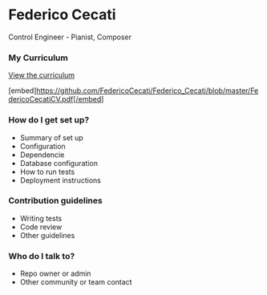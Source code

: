 # Federico Cecati #

Control Engineer - Pianist, Composer

### My Curriculum ###

[View the curriculum](http://nbviewer.jupyter.org/github/FedericoCecati/Federico_Cecati/blob/master/FedericoCecatiCV.pdf)

[embed]https://github.com/FedericoCecati/Federico_Cecati/blob/master/FedericoCecatiCV.pdf[/embed]

### How do I get set up? ###

* Summary of set up
* Configuration
* Dependencie
* Database configuration
* How to run tests
* Deployment instructions

### Contribution guidelines ###

* Writing tests
* Code review
* Other guidelines

### Who do I talk to? ###

* Repo owner or admin
* Other community or team contact
